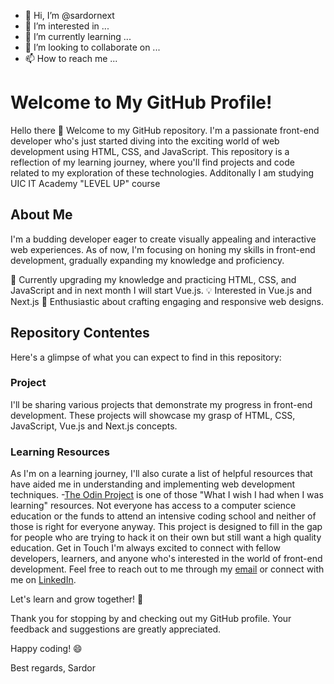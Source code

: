 - 👋 Hi, I’m @sardornext
- 👀 I’m interested in ...
- 🌱 I’m currently learning ...
- 💞️ I’m looking to collaborate on ...
- 📫 How to reach me ...

<!---
sardornext/sardornext is a ✨ special ✨ repository because its `README.md` (this file) appears on your GitHub profile.
You can click the Preview link to take a look at your changes.
--->

# Welcome to My GitHub Profile!
Hello there 👋 Welcome to my GitHub repository. I'm a passionate front-end developer who's just started diving into 
the exciting world of web development using HTML, CSS, and JavaScript. This repository is a reflection of my 
learning journey, where you'll find projects and code related to my exploration of these technologies. 
Additonally I am studying UIC IT Academy "LEVEL UP" course 

## About Me
I'm a budding developer eager to create visually appealing and interactive web experiences. As of now, 
I'm focusing on honing my skills in front-end development, gradually expanding my knowledge and proficiency.

🌱 Currently upgrading my knowledge and practicing HTML, CSS, and JavaScript and in next month I will start Vue.js.
💡 Interested in Vue.js and Next.js
🎨 Enthusiastic about crafting engaging and responsive web designs.

## Repository Contentes 
Here's a glimpse of what you can expect to find in this repository:

### Project
I'll be sharing various projects that demonstrate my progress in front-end development. 
These projects will showcase my grasp of HTML, CSS, JavaScript, Vue.js and Next.js concepts.

### Learning Resources
As I'm on a learning journey, I'll also curate a list of helpful resources that 
have aided me in understanding and implementing web development techniques.
-[The Odin Project](https://www.theodinproject.com/paths) is one of those "What I wish I had when I was learning" resources. 
Not everyone has access to a computer science education or the funds to attend an intensive 
coding school and neither of those is right for everyone anyway. This project is designed to 
fill in the gap for people who are trying to hack it on their own but still want a high quality education.
Get in Touch
I'm always excited to connect with fellow developers, learners, and anyone who's interested 
in the world of front-end development. Feel free to reach out to me through my [email](sardornext@gmail.com) or connect with me on [LinkedIn](https://www.linkedin.com/in/sardor-kh-bb6782284/).

Let's learn and grow together! 🚀

Thank you for stopping by and checking out my GitHub profile. Your feedback and suggestions are greatly appreciated.

Happy coding! 😄

Best regards,
Sardor 
